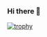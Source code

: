 ### Hi there 👋
[![trophy](https://github-profile-trophy.vercel.app/?username=gba3124&column=3&margin-w=15&margin-h=15)](https://github.com/ryo-ma/github-profile-trophy)
<!--
**gba3124/gba3124** is a ✨ _special_ ✨ repository because its `README.md` (this file) appears on your GitHub profile.

Here are some ideas to get you started:

- 🔭 I’m currently working on ...
- 🌱 I’m currently learning ...
- 👯 I’m looking to collaborate on ...
- 🤔 I’m looking for help with ...
- 💬 Ask me about ...
- 📫 How to reach me: ...
- 😄 Pronouns: ...
- ⚡ Fun fact: ...
-->
